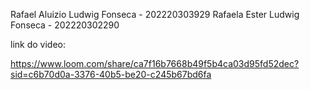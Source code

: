 Rafael Aluizio Ludwig Fonseca - 202220303929
Rafaela Ester Ludwig Fonseca - 	202220302290


link do video:

https://www.loom.com/share/ca7f16b7668b49f5b4ca03d95fd52dec?sid=c6b70d0a-3376-40b5-be20-c245b67bd6fa
